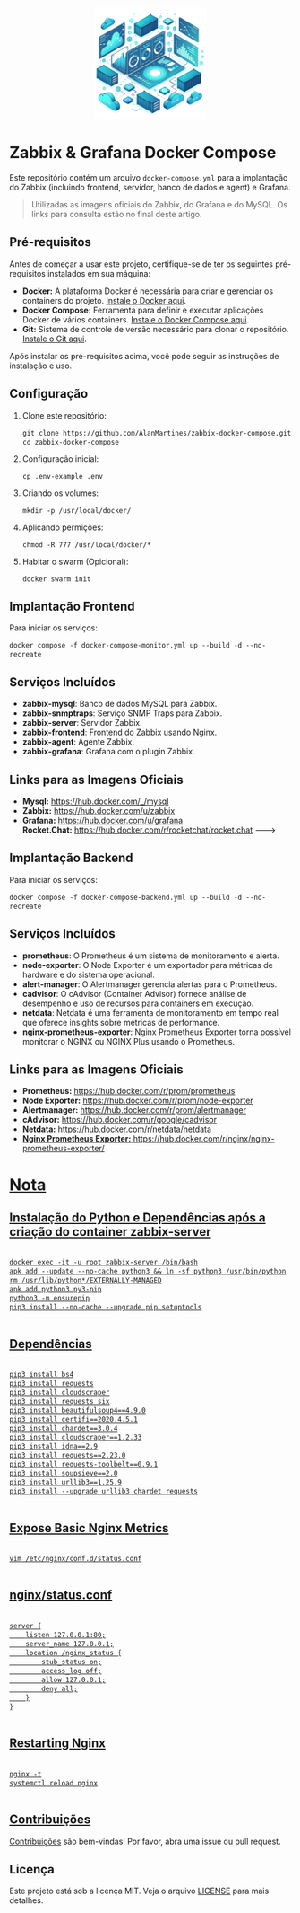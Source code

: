 <p align="center">
    <img src="technology-two.png" width="200" alt="Logo" />
</p>

<h1>Zabbix & Grafana Docker Compose</h1>

<p>Este repositório contém um arquivo <code>docker-compose.yml</code> para a implantação do Zabbix (incluindo frontend, servidor, banco de dados e agent) e Grafana.</p>
<blockquote>
    Utilizadas as imagens oficiais do Zabbix, do Grafana e do MySQL. Os links para consulta estão no final deste artigo.
</blockquote>

<h2>Pré-requisitos</h2>

<p>Antes de começar a usar este projeto, certifique-se de ter os seguintes pré-requisitos instalados em sua máquina:</p>

<ul>
    <li><b>Docker:</b> A plataforma Docker é necessária para criar e gerenciar os containers do projeto. <a href="https://docs.docker.com/get-docker/">Instale o Docker aqui</a>.</li>
    <li><b>Docker Compose:</b> Ferramenta para definir e executar aplicações Docker de vários containers. <a href="https://docs.docker.com/compose/install/">Instale o Docker Compose aqui</a>.</li>
    <li><b>Git:</b> Sistema de controle de versão necessário para clonar o repositório. <a href="https://git-scm.com/book/pt-br/v2/Come%C3%A7ando-Instalando-o-Git">Instale o Git aqui</a>.</li>
</ul>

<p>Após instalar os pré-requisitos acima, você pode seguir as instruções de instalação e uso.</p>

<h2>Configuração</h2>

<ol>
    <li>Clone este repositório:
        <pre><code>git clone https://github.com/AlanMartines/zabbix-docker-compose.git
cd zabbix-docker-compose</code></pre>
    </li>
    <li>Configuração inicial:
        <pre><code>cp .env-example .env</code></pre>
    </li>
    <li>Criando os volumes:
        <pre><code>mkdir -p /usr/local/docker/</code></pre>
    </li>
    <li>Aplicando permições:
        <pre><code>chmod -R 777 /usr/local/docker/*</code></pre>
    </li>
    <li>Habitar o swarm (Opicional):
        <pre><code>docker swarm init</code></pre>
    </li>
</ol>

<h2>Implantação Frontend</h2>

<p>Para iniciar os serviços:</p>
<pre><code>docker compose -f docker-compose-monitor.yml up --build -d --no-recreate</code></pre>

<h2>Serviços Incluídos</h2>

<ul>
    <li><strong>zabbix-mysql</strong>: Banco de dados MySQL para Zabbix.</li>
    <li><strong>zabbix-snmptraps</strong>: Serviço SNMP Traps para Zabbix.</li>
    <li><strong>zabbix-server</strong>: Servidor Zabbix.</li>
    <li><strong>zabbix-frontend</strong>: Frontend do Zabbix usando Nginx.</li>
    <li><strong>zabbix-agent</strong>: Agente Zabbix.</li>
    <li><strong>zabbix-grafana</strong>: Grafana com o plugin Zabbix.</li>
    <!--- <li><strong>rocketchat</strong>: Rocket.Chat.</li> --->
</ul>

<h2>Links para as Imagens Oficiais</h2>

<ul>
    <li><strong>Mysql:</strong> <a href="https://hub.docker.com/_/mysql" target="_blank">https://hub.docker.com/_/mysql</a></li>
    <li><strong>Zabbix:</strong> <a href="https://hub.docker.com/u/zabbix" target="_blank">https://hub.docker.com/u/zabbix</a></li>
    <li><strong>Grafana:</strong> <a href="https://hub.docker.com/u/grafana" target="_blank">https://hub.docker.com/u/grafana</a></li>
    <! --- <li><strong>Rocket.Chat:</strong> <a href="https://hub.docker.com/r/rocketchat/rocket.chat" target="_blank">https://hub.docker.com/r/rocketchat/rocket.chat</a></li> --->
</ul>

<h2>Implantação Backend</h2>

<p>Para iniciar os serviços:</p>
<pre><code>docker compose -f docker-compose-backend.yml up --build -d --no-recreate</code></pre>

<h2>Serviços Incluídos</h2>

<ul>
    <li><strong>prometheus</strong>: O Prometheus é um sistema de monitoramento e alerta.</li>
    <li><strong>node-exporter</strong>: O Node Exporter é um exportador para métricas de hardware e do sistema operacional.</li>
    <li><strong>alert-manager</strong>: O Alertmanager gerencia alertas para o Prometheus.</li>
    <li><strong>cadvisor</strong>: O cAdvisor (Container Advisor) fornece análise de desempenho e uso de recursos para containers em execução.</li>
    <li><strong>netdata</strong>: Netdata é uma ferramenta de monitoramento em tempo real que oferece insights sobre métricas de performance.</li>
    <li><strong>nginx-prometheus-exporter</strong>: Nginx Prometheus Exporter torna possível monitorar o NGINX ou NGINX Plus usando o Prometheus.</li>
</ul>

<h2>Links para as Imagens Oficiais</h2>

<ul>
    <li><strong>Prometheus:</strong> <a href="https://hub.docker.com/r/prom/prometheus" target="_blank">https://hub.docker.com/r/prom/prometheus</a></li>
    <li><strong>Node Exporter:</strong> <a href="https://hub.docker.com/r/prom/node-exporter" target="_blank">https://hub.docker.com/r/prom/node-exporter</a></li>
    <li><strong>Alertmanager:</strong> <a href="https://hub.docker.com/r/prom/alertmanager" target="_blank">https://hub.docker.com/r/prom/alertmanager</a></li>
    <li><strong>cAdvisor:</strong> <a href="https://hub.docker.com/r/google/cadvisor" target="_blank">https://hub.docker.com/r/google/cadvisor</a></li>
    <li><strong>Netdata:</strong> <a href="https://hub.docker.com/r/netdata/netdata" target="_blank">https://hub.docker.com/r/netdata/netdata</a</li>
    <li><strong>Nginx Prometheus Exporter:</strong> <a href="https://hub.docker.com/r/nginx/nginx-prometheus-exporter/" target="_blank">https://hub.docker.com/r/nginx/nginx-prometheus-exporter/</a</li>
</ul>

<h1>Nota</h1>
<h2>Instalação do Python e Dependências após a criação do container zabbix-server</h2>
<pre>
<code>
docker exec -it -u root zabbix-server /bin/bash
apk add --update --no-cache python3 && ln -sf python3 /usr/bin/python
rm /usr/lib/python*/EXTERNALLY-MANAGED
apk add python3 py3-pip
python3 -m ensurepip
pip3 install --no-cache --upgrade pip setuptools
</code>
</pre>

<h2>Dependências</h2>
<pre>
<code>
pip3 install bs4
pip3 install requests
pip3 install cloudscraper
pip3 install requests six
pip3 install beautifulsoup4==4.9.0
pip3 install certifi==2020.4.5.1
pip3 install chardet==3.0.4
pip3 install cloudscraper==1.2.33
pip3 install idna==2.9
pip3 install requests==2.23.0
pip3 install requests-toolbelt==0.9.1
pip3 install soupsieve==2.0
pip3 install urllib3==1.25.9
pip3 install --upgrade urllib3 chardet requests
</code>
</pre>

<h2>Expose Basic Nginx Metrics</h2>
<pre>
<code>
vim /etc/nginx/conf.d/status.conf
</code>
</pre>

<h2>nginx/status.conf</h2>
<pre>
<code>
server {
	listen 127.0.0.1:80;
	server_name 127.0.0.1;
	location /nginx_status {
		stub_status on;
		access_log off;
		allow 127.0.0.1;
		deny all;
	}
}
</code>
</pre>

<h2>Restarting Nginx</h2>
<pre>
<code>
nginx -t
systemctl reload nginx
</code>
</pre>


<h2>Contribuições</h2>

<p><a href="CONTRIBUTING.md">Contribuições</a> são bem-vindas! Por favor, abra uma issue ou pull request.</p>

<h2>Licença</h2>

<p>
    Este projeto está sob a licença MIT. Veja o arquivo <a href="LICENSE">LICENSE</a> para mais detalhes.
</p>
